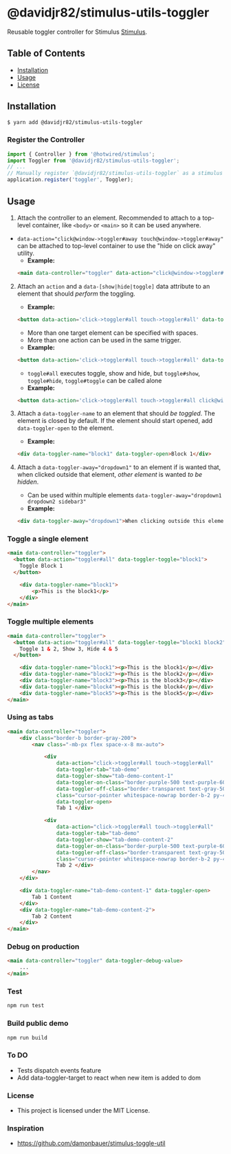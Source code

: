 # @davidjr82/stimulus-utils-toggler

Reusable toggler controller for Stimulus [Stimulus](https://stimulusjs.org/).
## Table of Contents

- [Installation](#installation)
- [Usage](#usage)
- [License](#license)

## Installation

```sh
$ yarn add @davidjr82/stimulus-utils-toggler
```

### Register the Controller

```js
import { Controller } from '@hotwired/stimulus';
import Toggler from '@davidjr82/stimulus-utils-toggler';
// ...
// Manually register `@davidjr82/stimulus-utils-toggler` as a stimulus controller
application.register('toggler', Toggler);
```

## Usage

1. Attach the controller to an element. Recommended to attach to a top-level container, like `<body>` or `<main>` so it can be used anywhere.
  * `data-action="click@window->toggler#away touch@window->toggler#away"` can be attached to top-level container to use the "hide on click away" utility.
    * **Example:**
    ```html
    <main data-controller="toggler" data-action="click@window->toggler#away touch@window->toggler#away">...</main>
    ```
2. Attach an `action` and a `data-[show|hide|toggle]` data attribute to an element that should _perform_ the toggling.
    * **Example:**
    ```html
    <button data-action='click->toggler#all touch->toggler#all' data-toggler-toggle="block1">Toggle</button>
    ```
    * More than one target element can be specified with spaces.
    * More than one action can be used in the same trigger.
    * **Example:**
    ```html
    <button data-action='click->toggler#all touch->toggler#all' data-toggler-toggle="block1 block2" data-toggler-show="block3" data-toggler-hide="block4 block5">Toggle 1 & 2, Show 3, Hide 4 & 5</button>
    ```
    * `toggle#all` executes toggle, show and hide, but `toggle#show`, `toggle#hide`, `toggle#toggle` can be called alone
    * **Example:**
    ```html
    <button data-action='click->toggler#all touch->toggler#all click@window->toggler#hide touch@window->toggler#hide' data-toggler-toggle="block4" data-toggler-hide="block4">Toggle 4 and hide when click outside</button>
    ```

3. Attach a `data-toggler-name` to an element that should _be toggled_. The element is closed by default. If the element should start opened, add `data-toggler-open` to the element.
    * **Example:**
    ```html
    <div data-toggler-name="block1" data-toggler-open>Block 1</div>
    ```

3. Attach a `data-toggler-away="dropdown1"` to an element if is wanted that, when clicked outside that element, _other element_ is wanted _to be hidden_.
    * Can be used within multiple elements `data-toggler-away="dropdown1 dropdown2 sidebar3"`
    * **Example:**
    ```html
    <div data-toggler-away="dropdown1">When clicking outside this element, data-togler-name="dropdown1" will be hidden</div>
    ```

### Toggle a single element

```html
<main data-controller="toggler">
  <button data-action="toggler#all" data-toggler-toggle="block1">
    Toggle Block 1
  </button>

    <div data-toggler-name="block1">
        <p>This is the block1</p>
    </div>
</main>
```

### Toggle multiple elements

```html
<main data-controller="toggler">
  <button data-action="toggler#all" data-toggler-toggle="block1 block2" data-toggler-show="block3"  data-toggler-hide="block4 block5">
    Toggle 1 & 2, Show 3, Hide 4 & 5
  </button>

    <div data-toggler-name="block1"><p>This is the block1</p></div>
    <div data-toggler-name="block2"><p>This is the block2</p></div>
    <div data-toggler-name="block3"><p>This is the block3</p></div>
    <div data-toggler-name="block4"><p>This is the block4</p></div>
    <div data-toggler-name="block5"><p>This is the block5</p></div>
</main>
```

### Using as tabs

```html
<main data-controller="toggler">
    <div class="border-b border-gray-200">
        <nav class="-mb-px flex space-x-8 mx-auto">

            <div
                data-action="click->toggler#all touch->toggler#all"
                data-toggler-tab="tab-demo"
                data-toggler-show="tab-demo-content-1"
                data-toggler-on-class="border-purple-500 text-purple-600"
                data-toggler-off-class="border-transparent text-gray-500 hover:border-gray-300 hover:text-gray-700"
                class="cursor-pointer whitespace-nowrap border-b-2 py-4 px-1 font-medium"
                data-toggler-open>
                Tab 1 </div>

            <div
                data-action="click->toggler#all touch->toggler#all"
                data-toggler-tab="tab-demo"
                data-toggler-show="tab-demo-content-2"
                data-toggler-on-class="border-purple-500 text-purple-600"
                data-toggler-off-class="border-transparent text-gray-500 hover:border-gray-300 hover:text-gray-700"
                class="cursor-pointer whitespace-nowrap border-b-2 py-4 px-1 font-medium">
                Tab 2 </div>
        </nav>
    </div>

    <div data-toggler-name="tab-demo-content-1" data-toggler-open>
        Tab 1 Content
    </div>
    <div data-toggler-name="tab-demo-content-2">
        Tab 2 Content
    </div>
</main>
```

### Debug on production

```html
<main data-controller="toggler" data-toggler-debug-value>
    ...
</main>
```


### Test

```bash
npm run test
```

### Build public demo

```bash
npm run build
```

### To DO

- Tests dispatch events feature
- Add data-toggler-target to react when new item is added to dom

### License

- This project is licensed under the MIT License.

### Inspiration

- https://github.com/damonbauer/stimulus-toggle-util
